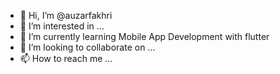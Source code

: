 - 👋 Hi, I’m @auzarfakhri
- 👀 I’m interested in ...
- 🌱 I’m currently learning Mobile App Development with flutter
- 💞️ I’m looking to collaborate on ...
- 📫 How to reach me ...

<!---
auzarfakhri/auzarfakhri is a ✨ special ✨ repository because its `README.md` (this file) appears on your GitHub profile.
You can click the Preview link to take a look at your changes.
--->
